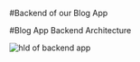 #Backend of our Blog App

#Blog App Backend Architecture

![hld of backend app](https://github.com/user-attachments/assets/fecdda4a-81b1-4590-af47-f519aa6e9000)
